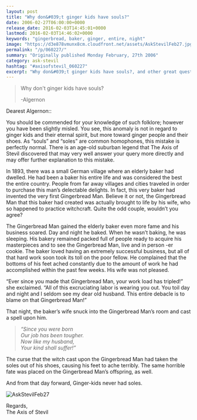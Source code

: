 ```yaml
---
layout: post
title: "Why don&#039;t ginger kids have souls?"
date: 2006-02-27T06:00:00+0000
release_date: 2016-02-03T14:45:01+0000
lastmod: 2016-02-03T14:46:02+0000
keywords: "gingerbread, baker, ginger, entire, night"
image: "https://d3e878vmunx8cm.cloudfront.net/assets/AskStevilFeb27.jpg"
permalink: "/p/060227/"
summary: "Originally published Monday February, 27th 2006"
category: ask-stevil
hashtag: "#axisofstevil_060227"
excerpt: "Why don&#039;t ginger kids have souls?, and other great questions from Monday February, 27th 2006"
---
```


[p01]: https://d3e878vmunx8cm.cloudfront.net/assets/AskStevilFeb27.jpg "AskStevilFeb27"
> Why don't ginger kids have souls?
> 
> -Algernon

Dearest Algernon::

You should be commended for your knowledge of such folklore; however you have been slightly misled. You see, this anomaly is not in regard to ginger kids and their eternal spirit, but more toward ginger people and their shoes. As “souls” and “soles” are common homophones, this mistake is perfectly normal. There is an age-old suburban legend that The Axis of Stevil discovered that may very well answer your query more directly and may offer further explanation to this mistake. 

In 1893, there was a small German village where an elderly baker had dwelled. He had been a baker his entire life and was considered the best the entire country. People from far away villages and cities traveled in order to purchase this man’s delectable delights. In fact, this very baker had invented the very first Gingerbread Man. Believe it or not, the Gingerbread Man that this baker had created was actually brought to life by his wife, who so happened to practice witchcraft. Quite the odd couple, wouldn’t you agree?

The Gingerbread Man gained the elderly baker even more fame and his business soared. Day and night he baked. When he wasn’t baking, he was sleeping. His bakery remained packed full of people ready to acquire his masterpieces and to see the Gingerbread Man, live and in person -er cookie. The baker loved having an extremely successful business, but all of that hard work soon took its toll on the poor fellow. He complained that the bottoms of his feet ached constantly due to the amount of work he had accomplished within the past few weeks. His wife was not pleased.

“Ever since you made that Gingerbread Man, your work load has tripled!” she exclaimed. “All of this excruciating labor is wearing you out. You toil day and night and I seldom see my dear old husband. This entire debacle is to blame on that Gingerbread Man!”

That night, the baker’s wife snuck into the Gingerbread Man’s room and cast a spell upon him.

> *“Since you were born  
> Our job has been tougher.  
> Now like my husband,  
> Your kind shall suffer!”*

The curse that the witch cast upon the Gingerbread Man had taken the soles out of his shoes, causing his feet to ache terribly. The same horrible fate was placed on the Gingerbread Man’s offspring, as well.

And from that day forward, Ginger-kids never had soles.

![AskStevilFeb27][p01]

Regards,  
The Axis of Stevil
